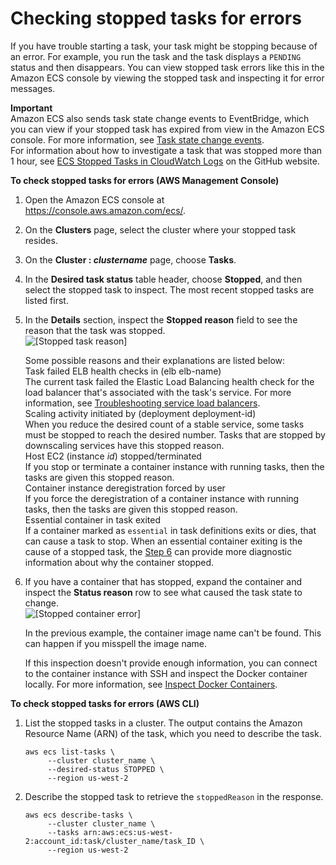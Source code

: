 # Checking stopped tasks for errors<a name="stopped-task-errors"></a>

If you have trouble starting a task, your task might be stopping because of an error\. For example, you run the task and the task displays a `PENDING` status and then disappears\. You can view stopped task errors like this in the Amazon ECS console by viewing the stopped task and inspecting it for error messages\.

**Important**  
Amazon ECS also sends task state change events to EventBridge, which you can view if your stopped task has expired from view in the Amazon ECS console\. For more information, see [Task state change events](ecs_cwe_events.md#ecs_task_events)\.  
For information about how to investigate a task that was stopped more than 1 hour, see [ECS Stopped Tasks in CloudWatch Logs](https://github.com/aws-samples/amazon-ecs-stopped-tasks-cwlogs#ecs-stopped-tasks-in-cloudwatch-logs) on the GitHub website\.

**To check stopped tasks for errors \(AWS Management Console\)**

1. Open the Amazon ECS console at [https://console\.aws\.amazon\.com/ecs/](https://console.aws.amazon.com/ecs/)\.

1. On the **Clusters** page, select the cluster where your stopped task resides\.

1. On the **Cluster : *clustername*** page, choose **Tasks**\.

1. In the **Desired task status** table header, choose **Stopped**, and then select the stopped task to inspect\. The most recent stopped tasks are listed first\.

1. In the **Details** section, inspect the **Stopped reason** field to see the reason that the task was stopped\.  
![\[Stopped task reason\]](http://docs.aws.amazon.com/AmazonECS/latest/developerguide/images/stopped_task_reason.png)

   Some possible reasons and their explanations are listed below:  
Task failed ELB health checks in \(elb elb\-name\)  
The current task failed the Elastic Load Balancing health check for the load balancer that's associated with the task's service\. For more information, see [Troubleshooting service load balancers](troubleshoot-service-load-balancers.md)\.  
Scaling activity initiated by \(deployment deployment\-id\)  
When you reduce the desired count of a stable service, some tasks must be stopped to reach the desired number\. Tasks that are stopped by downscaling services have this stopped reason\.   
Host EC2 \(instance *id*\) stopped/terminated  
If you stop or terminate a container instance with running tasks, then the tasks are given this stopped reason\.  
Container instance deregistration forced by user  
If you force the deregistration of a container instance with running tasks, then the tasks are given this stopped reason\.  
Essential container in task exited  
If a container marked as `essential` in task definitions exits or dies, that can cause a task to stop\. When an essential container exiting is the cause of a stopped task, the [Step 6](#status-reason-step) can provide more diagnostic information about why the container stopped\.

1. <a name="status-reason-step"></a>If you have a container that has stopped, expand the container and inspect the **Status reason** row to see what caused the task state to change\.  
![\[Stopped container error\]](http://docs.aws.amazon.com/AmazonECS/latest/developerguide/images/stopped_container_status_reason.png)

   In the previous example, the container image name can't be found\. This can happen if you misspell the image name\.

   If this inspection doesn't provide enough information, you can connect to the container instance with SSH and inspect the Docker container locally\. For more information, see [Inspect Docker Containers](docker-diags.md#docker-inspect)\.

**To check stopped tasks for errors \(AWS CLI\)**

1. List the stopped tasks in a cluster\. The output contains the Amazon Resource Name \(ARN\) of the task, which you need to describe the task\.

   ```
   aws ecs list-tasks \
        --cluster cluster_name \
        --desired-status STOPPED \
        --region us-west-2
   ```

1. Describe the stopped task to retrieve the `stoppedReason` in the response\.

   ```
   aws ecs describe-tasks \
        --cluster cluster_name \
        --tasks arn:aws:ecs:us-west-2:account_id:task/cluster_name/task_ID \
        --region us-west-2
   ```